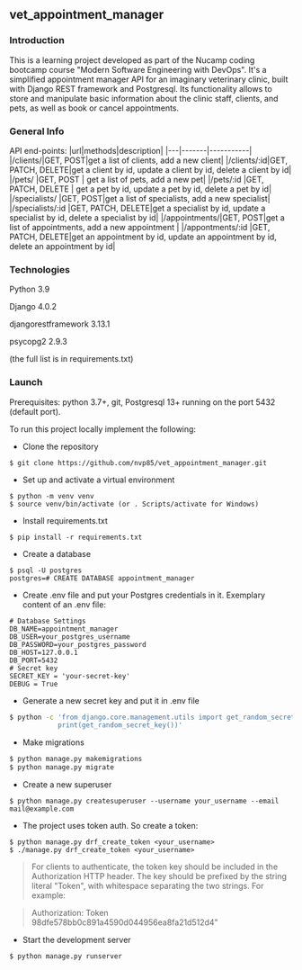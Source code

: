 
## vet_appointment_manager

### Introduction

This is a learning project developed as part of the Nucamp coding bootcamp course "Modern Software Engineering with DevOps". It's a simplified appointment manager API for an imaginary veterinary clinic, built with Django REST framework and Postgresql. Its functionality allows to store and manipulate basic information about the clinic staff, clients, and pets, as well as book or cancel appointments. 

### General Info

API end-points:
|url|methods|description|
|---|-------|-----------|
|/clients/|GET, POST|get a list of clients, add a new client|
|/clients/:id|GET, PATCH, DELETE|get a client by id, update a client by id, delete a client by id|
|/pets/ |GET, POST | get a list of pets, add a new pet|
|/pets/:id |GET, PATCH, DELETE | get a pet by id, update a pet by id, delete a pet by id|
|/specialists/ |GET, POST|get a list of specialists, add a new specialist|
|/specialists/:id |GET, PATCH, DELETE|get a specialist by id, update a specialist by id, delete a specialist by id|
|/appointments/|GET, POST|get a list of appointments, add a new appointment |
|/appontments/:id |GET, PATCH, DELETE|get an appointment by id, update an appointment by id, delete an appointment by id|

### Technologies

Python 3.9

Django 4.0.2

djangorestframework 3.13.1

psycopg2 2.9.3

(the full list is in requirements.txt)

### Launch

Prerequisites: python 3.7+, git, Postgresql 13+ running on the port 5432 (default port).

To run this project locally implement the following:

* Clone the repository
```
$ git clone https://github.com/nvp85/vet_appointment_manager.git
```
* Set up and activate a virtual environment
```
$ python -m venv venv
$ source venv/bin/activate (or . Scripts/activate for Windows)
```
* Install requirements.txt
```
$ pip install -r requirements.txt 
```
* Create a database
```
$ psql -U postgres
postgres=# CREATE DATABASE appointment_manager
```
* Create .env file and put your Postgres credentials in it. Exemplary content of an .env file:
```
# Database Settings
DB_NAME=appointment_manager
DB_USER=your_postgres_username
DB_PASSWORD=your_postgres_password
DB_HOST=127.0.0.1
DB_PORT=5432
# Secret key
SECRET_KEY = 'your-secret-key'
DEBUG = True
```
* Generate a new secret key and put it in .env file
```bash
$ python -c 'from django.core.management.utils import get_random_secret_key; \
            print(get_random_secret_key())'
```

* Make migrations
```bash
$ python manage.py makemigrations
$ python manage.py migrate
```
* Create a new superuser 
```
$ python manage.py createsuperuser --username your_username --email mail@example.com
```
* The project uses token auth. So create a token:
```
$ python manage.py drf_create_token <your_username>
$ ./manage.py drf_create_token <your_username>
```
>For clients to authenticate, the token key should be included in the Authorization HTTP header. The key should be prefixed by the string literal "Token", with whitespace separating the two strings. For example:

>Authorization: Token  98dfe578bb0c891a4590d044956ea8fa21d512d4"

* Start the development server
```
$ python manage.py runserver
```

